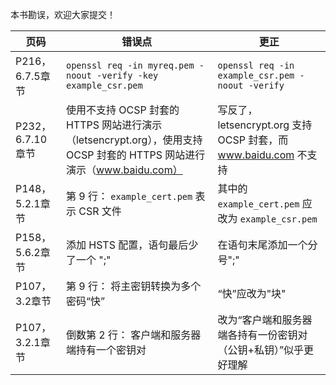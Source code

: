本书勘误，欢迎大家提交！

页码 | 错误点 | 更正
------------ | ------------- | ---------
P216，6.7.5章节 | ` openssl req -in myreq.pem -noout -verify -key example_csr.pem `|  `openssl req -in example_csr.pem -noout -verify `
P232，6.7.10 章节| 使用不支持 OCSP 封套的 HTTPS 网站进行演示（letsencrypt.org），使用支持 OCSP 封套的 HTTPS 网站进行演示（www.baidu.com） | 写反了，letsencrypt.org 支持 OCSP 封套，而 www.baidu.com 不支持
P148，5.2.1章节 | 第 9 行： `example_cert.pem` 表示 CSR 文件 | 其中的 `example_cert.pem` 应改为 `example_csr.pem`
P158，5.6.2章节 | 添加 HSTS 配置，语句最后少了一个 ";"  | 在语句末尾添加一个分号";"
P107，3.2章节 |  第 9 行： 将主密钥转换为多个密码“快”  | “快”应改为"块"
P107，3.2.1章节 |  倒数第 2 行： 客户端和服务器端持有一个密钥对 | 改为“客户端和服务器端各持有一份密钥对（公钥+私钥）”似乎更好理解

